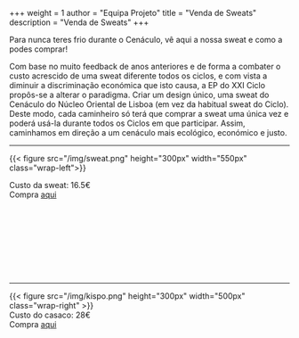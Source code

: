 +++
weight = 1
author = "Equipa Projeto"
title = "Venda de Sweats"
description = "Venda de Sweats"
+++

Para nunca teres frio durante o Cenáculo, vê aqui a nossa sweat e como a podes comprar!

<!--more-->

Com base no muito feedback de anos anteriores e de forma a combater o custo acrescido de uma sweat diferente todos os ciclos, e com vista a diminuir a discriminação económica que isto causa, a EP do XXI Ciclo propôs-se a alterar o paradigma. Criar um design único, uma sweat do Cenáculo do Núcleo Oriental de Lisboa (em vez da habitual sweat do Ciclo). Deste modo, cada caminheiro só terá que comprar a sweat uma única vez e poderá usá-la durante todos os Ciclos em que participar. Assim, caminhamos em direção a um cenáculo mais ecológico, económico e justo.

---

{{< figure src="/img/sweat.png" height="300px" width="550px" class="wrap-left">}}

Custo da sweat: 16.5€  
Compra [aqui](https://forms.gle/6xbQDNrRmZgpY41P7)
​  
​  
​  
​  
​  
​  
​  
​  
​ ​

---

{{< figure src="/img/kispo.png" height="300px" width="500px" class="wrap-right" >}}
​  
​Custo do casaco: 28€  
Compra [aqui](https://forms.gle/t3eiRHzuXLBN5XXa9)
​  
​  
​  
​  
​  
​  
​
​  
​
